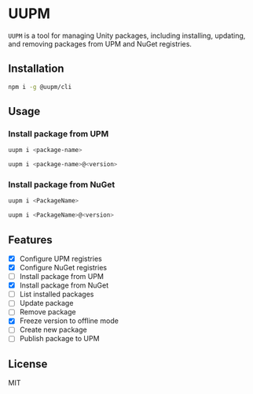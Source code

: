 # UUPM

`UUPM` is a tool for managing Unity packages, including installing, updating, and removing packages from UPM and NuGet registries.

## Installation

```bash
npm i -g @uupm/cli
```

## Usage

### Install package from UPM

```bash
uupm i <package-name>
```

```bash
uupm i <package-name>@<version>
```

### Install package from NuGet

```bash
uupm i <PackageName>
```

```bash
uupm i <PackageName>@<version>
```

## Features

- [x] Configure UPM registries
- [x] Configure NuGet registries
- [ ] Install package from UPM
- [x] Install package from NuGet
- [ ] List installed packages
- [ ] Update package
- [ ] Remove package
- [x] Freeze version to offline mode
- [ ] Create new package
- [ ] Publish package to UPM

## License

MIT
